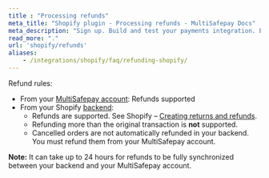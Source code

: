 ```yaml
---
title : "Processing refunds"
meta_title: "Shopify plugin - Processing refunds - MultiSafepay Docs"
meta_description: "Sign up. Build and test your payments integration. Explore our products and services. Use our API reference, SDKs, and wrappers. Get support."
read_more: "."
url: 'shopify/refunds'
aliases: 
    - /integrations/shopify/faq/refunding-shopify/
---
```

Refund rules:

- From your [MultiSafepay account](https://merchant.multisafepay.com): Refunds supported
- From your Shopify [backend](/getting-started/glossary/#backend):  
    - Refunds are supported. See Shopify – [Creating returns and refunds](https://help.shopify.com/en/manual/orders/refund-cancel-order).
    - Refunding more than the original transaction is **not** supported.
    - Cancelled orders are not automatically refunded in your backend. You must refund them from your MultiSafepay account. 

**Note:** It can take up to 24 hours for refunds to be fully synchronized between your backend and your MultiSafepay account. 